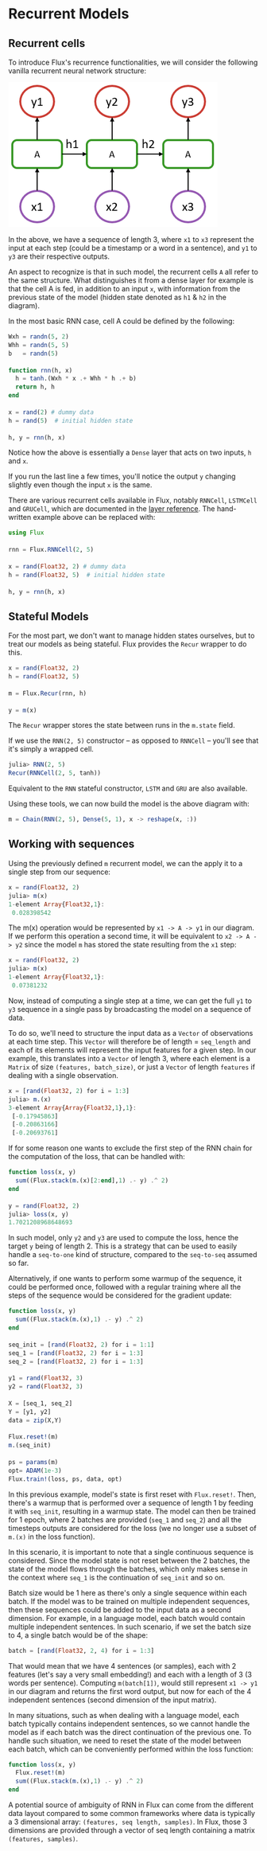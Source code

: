 # Recurrent Models

## Recurrent cells

To introduce Flux's recurrence functionalities, we will consider the following vanilla recurrent neural network structure:

![](../assets/rnn-basic.png)

In the above, we have a sequence of length 3, where `x1` to `x3` represent the input at each step (could be a timestamp or a word in a sentence), and `y1` to `y3` are their respective outputs.

An aspect to recognize is that in such model, the recurrent cells `A` all refer to the same structure. What distinguishes it from a dense layer for example is that the cell A is fed, in addition to an input `x`, with information from the previous state of the model (hidden state denoted as `h1` & `h2` in the diagram).

In the most basic RNN case, cell A could be defined by the following: 

```julia
Wxh = randn(5, 2)
Whh = randn(5, 5)
b   = randn(5)

function rnn(h, x)
  h = tanh.(Wxh * x .+ Whh * h .+ b)
  return h, h
end

x = rand(2) # dummy data
h = rand(5)  # initial hidden state

h, y = rnn(h, x)
```

Notice how the above is essentially a `Dense` layer that acts on two inputs, `h` and `x`.

If you run the last line a few times, you'll notice the output `y` changing slightly even though the input `x` is the same.

There are various recurrent cells available in Flux, notably `RNNCell`, `LSTMCell` and `GRUCell`, which are documented in the [layer reference](layers.md). The hand-written example above can be replaced with:

```julia
using Flux

rnn = Flux.RNNCell(2, 5)

x = rand(Float32, 2) # dummy data
h = rand(Float32, 5)  # initial hidden state

h, y = rnn(h, x)
```

## Stateful Models

For the most part, we don't want to manage hidden states ourselves, but to treat our models as being stateful. Flux provides the `Recur` wrapper to do this.

```julia
x = rand(Float32, 2)
h = rand(Float32, 5)

m = Flux.Recur(rnn, h)

y = m(x)
```

The `Recur` wrapper stores the state between runs in the `m.state` field.

If we use the `RNN(2, 5)` constructor – as opposed to `RNNCell` – you'll see that it's simply a wrapped cell.

```julia
julia> RNN(2, 5)
Recur(RNNCell(2, 5, tanh))
```

Equivalent to the `RNN` stateful constructor, `LSTM` and `GRU` are also available. 

Using these tools, we can now build the model is the above diagram with: 

```julia
m = Chain(RNN(2, 5), Dense(5, 1), x -> reshape(x, :))
```

## Working with sequences

Using the previously defined `m` recurrent model, we can the apply it to a single step from our sequence:

```julia
x = rand(Float32, 2)
julia> m(x)
1-element Array{Float32,1}:
 0.028398542
```

The m(x) operation would be represented by `x1 -> A -> y1` in our diagram.
If we perform this operation a second time, it will be equivalent to `x2 -> A -> y2` since the model `m` has stored the state resulting from the `x1` step:

```julia
x = rand(Float32, 2)
julia> m(x)
1-element Array{Float32,1}:
 0.07381232
```

Now, instead of computing a single step at a time, we can get the full `y1` to `y3` sequence in a single pass by broadcasting the model on a sequence of data. 

To do so, we'll need to structure the input data as a `Vector` of observations at each time step. This `Vector` will therefore be of length = `seq_length` and each of its elements will represent the input features for a given step. In our example, this translates into a `Vector` of length 3, where each element is a `Matrix` of size `(features, batch_size)`, or just a `Vector` of length `features` if dealing with a single observation.  

```julia
x = [rand(Float32, 2) for i = 1:3]
julia> m.(x)
3-element Array{Array{Float32,1},1}:
 [-0.17945863]
 [-0.20863166]
 [-0.20693761]
```

If for some reason one wants to exclude the first step of the RNN chain for the computation of the loss, that can be handled with:

```julia
function loss(x, y)
  sum((Flux.stack(m.(x)[2:end],1) .- y) .^ 2)
end

y = rand(Float32, 2)
julia> loss(x, y)
1.7021208968648693
```

In such model, only `y2` and `y3` are used to compute the loss, hence the target `y` being of length 2. This is a strategy that can be used to easily handle a `seq-to-one` kind of structure, compared to the `seq-to-seq` assumed so far.   

Alternatively, if one wants to perform some warmup of the sequence, it could be performed once, followed with a regular training where all the steps of the sequence would be considered for the gradient update:

```julia
function loss(x, y)
  sum((Flux.stack(m.(x),1) .- y) .^ 2)
end

seq_init = [rand(Float32, 2) for i = 1:1]
seq_1 = [rand(Float32, 2) for i = 1:3]
seq_2 = [rand(Float32, 2) for i = 1:3]

y1 = rand(Float32, 3)
y2 = rand(Float32, 3)

X = [seq_1, seq_2]
Y = [y1, y2]
data = zip(X,Y)

Flux.reset!(m)
m.(seq_init)

ps = params(m)
opt= ADAM(1e-3)
Flux.train!(loss, ps, data, opt)
```

In this previous example, model's state is first reset with `Flux.reset!`. Then, there's a warmup that is performed over a sequence of length 1 by feeding it with `seq_init`, resulting in a warmup state. The model can then be trained for 1 epoch, where 2 batches are provided (`seq_1` and `seq_2`) and all the timesteps outputs are considered for the loss (we no longer use a subset of `m.(x)` in the loss function).

In this scenario, it is important to note that a single continuous sequence is considered. Since the model state is not reset between the 2 batches, the state of the model flows through the batches, which only makes sense in the context where `seq_1` is the continuation of `seq_init` and so on.

Batch size would be 1 here as there's only a single sequence within each batch. If the model was to be trained on multiple independent sequences, then these sequences could be added to the input data as a second dimension. For example, in a language model, each batch would contain multiple independent sentences. In such scenario, if we set the batch size to 4, a single batch would be of the shape:

```julia
batch = [rand(Float32, 2, 4) for i = 1:3]
```

That would mean that we have 4 sentences (or samples), each with 2 features (let's say a very small embedding!) and each with a length of 3 (3 words per sentence). Computing `m(batch[1])`, would still represent `x1 -> y1` in our diagram and returns the first word output, but now for each of the 4 independent sentences (second dimension of the input matrix).

In many situations, such as when dealing with a language model, each batch typically contains independent sentences, so we cannot handle the model as if each batch was the direct continuation of the previous one. To handle such situation, we need to reset the state of the model between each batch, which can be conveniently performed within the loss function:

```julia
function loss(x, y)
  Flux.reset!(m)
  sum((Flux.stack(m.(x),1) .- y) .^ 2)
end
```

A potential source of ambiguity of RNN in Flux can come from the different data layout compared to some common frameworks where data is typically a 3 dimensional array: `(features, seq length, samples)`. In Flux, those 3 dimensions are provided through a vector of seq length containing a matrix `(features, samples)`.
